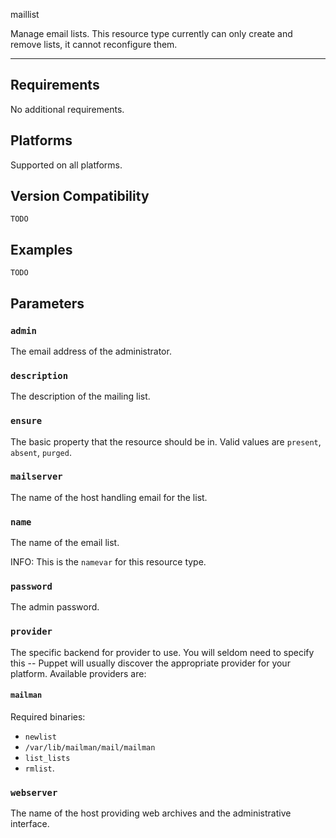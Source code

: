 maillist

Manage email lists. This resource type currently can only create
and remove lists, it cannot reconfigure them.

* * *

Requirements
------------

No additional requirements.

Platforms
---------

Supported on all platforms.

Version Compatibility
---------------------

`TODO`

Examples
--------

`TODO`

Parameters
----------

### `admin`

The email address of the administrator.

### `description`

The description of the mailing list.

### `ensure`

The basic property that the resource should be in. Valid values are
`present`, `absent`, `purged`.

### `mailserver`

The name of the host handling email for the list.

### `name`

The name of the email list.

INFO: This is the `namevar` for this resource type.
 
### `password`

The admin password.

### `provider`

The specific backend for provider to use. You will seldom need to
specify this -- Puppet will usually discover the appropriate
provider for your platform. Available providers are:

#### `mailman`

Required binaries:

* `newlist`
* `/var/lib/mailman/mail/mailman`
* `list_lists`
* `rmlist`.

### `webserver`

The name of the host providing web archives and the administrative
interface.
